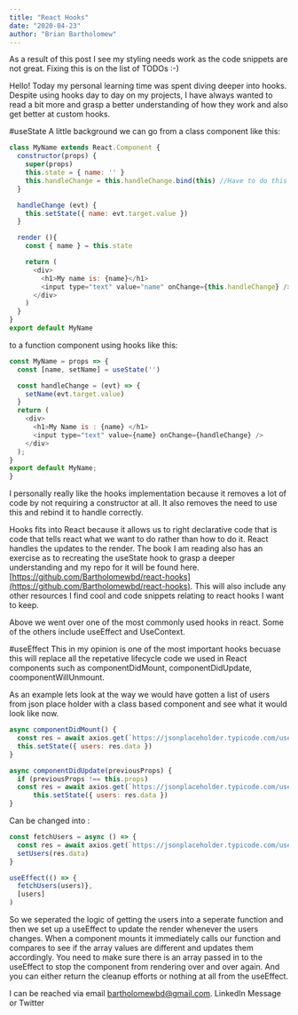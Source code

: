 ```yaml
---
title: "React Hooks"
date: "2020-04-23"
author: "Brian Bartholomew"
---
```

As a result of this post I see my styling needs work as the code snippets are not great.  Fixing this is on the list of TODOs :-)

Hello!  Today my personal learning time was spent diving deeper into hooks.  Despite using hooks day to day on my projects, I have always wanted to read a bit more and grasp a better understanding of how they work and also get better at custom hooks.

#useState
A little background we can go from a class component like this:
```js
class MyName extends React.Component {
  constructor(props) {
    super(props)
    this.state = { name: '' }
    this.handleChange = this.handleChange.bind(this) //Have to do this to bind this to the handler method in the class (yuck)
  }

  handleChange (evt) {
    this.setState({ name: evt.target.value })
  }

  render (){
    const { name } = this.state

    return (
      <div>
        <h1>My name is: {name}</h1>
        <input type="text" value="name" onChange={this.handleChange} />
      </div>
    )
  }
}
export default MyName
```

to a function component using hooks like this:
```js
const MyName = props => {
  const [name, setName] = useState('')

  const handleChange = (evt) => {
    setName(evt.target.value)
  }
  return (
    <div>
      <h1>My Name is : {name} </h1>
      <input type="text" value={name} onChange={handleChange} />
    </div>
  );
}
export default MyName;
}
```
I personally really like the hooks implementation because it removes a lot of code by not requiring a constructor at all. It also removes the need to use this and rebind it to handle correctly.

Hooks fits into React because it allows us to right declarative code that is code that tells react what we want to do rather than how to do it. React handles the updates to the render.  The book I am reading also has an exercise as to recreating the useState hook to grasp a deeper understanding and my repo for it will be found here. [https://github.com/Bartholomewbd/react-hooks](https://github.com/Bartholomewbd/react-hooks).  This will also include any other resources I find cool and code snippets relating to react hooks I want to keep.

Above we went over one of the most commonly used hooks in react.  Some of the others include useEffect and UseContext. 

#useEffect
This in my opinion is one of the most important hooks becuase this will replace all the repetative lifecycle code we used in React components such as componentDidMount, componentDidUpdate, coomponentWillUnmount.

As an example lets look at the way we would have gotten a list of users from json place holder with a class based component and see what it would look like now.

```js
async componentDidMount() {
  const res = await axios.get(`https://jsonplaceholder.typicode.com/users`)
  this.setState({ users: res.data })
}

async componentDidUpdate(previousProps) {
  if (previousProps !== this.props)
  const res = await axios.get(`https://jsonplaceholder.typicode.com/users`)
      this.setState({ users: res.data })
}
```

Can be changed into :

```js
const fetchUsers = async () => {
  const res = await axios.get(`https://jsonplaceholder.typicode.com/users`)
  setUsers(res.data)
}

useEffect(() => {
  fetchUsers(users)}, 
  [users]
)
```

So we seperated the logic of getting the users into a seperate function and then we set up a useEffect to update the render whenever the users changes.  When a component mounts it immediately calls our function and compares to see if the array values are different and updates them accordingly.  You need to make sure there is an array passed in to the useEffect to stop the component from rendering over and over again. And you can either return the cleanup efforts or nothing at all from the useEffect.

 I can be reached via email bartholomewbd@gmail.com. LinkedIn Message or Twitter

